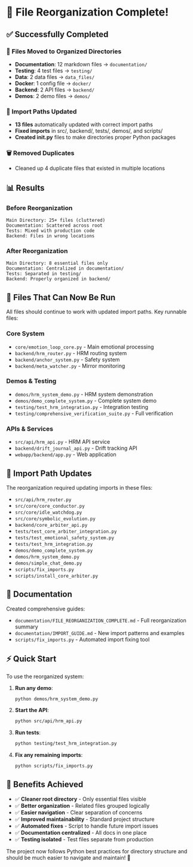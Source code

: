 # 🎉 File Reorganization Complete!

## ✅ Successfully Completed

### 📁 Files Moved to Organized Directories
- **Documentation**: 12 markdown files → `documentation/`
- **Testing**: 4 test files → `testing/`
- **Data**: 2 data files → `data_files/`
- **Docker**: 1 config file → `docker/`
- **Backend**: 2 API files → `backend/`
- **Demos**: 2 demo files → `demos/`

### 🔄 Import Paths Updated
- **13 files** automatically updated with correct import paths
- **Fixed imports** in src/, backend/, tests/, demos/, and scripts/
- **Created __init__.py** files to make directories proper Python packages

### 🗑️ Removed Duplicates
- Cleaned up 4 duplicate files that existed in multiple locations

## 📊 Results

### Before Reorganization
```
Main Directory: 25+ files (cluttered)
Documentation: Scattered across root
Tests: Mixed with production code
Backend: Files in wrong locations
```

### After Reorganization
```
Main Directory: 8 essential files only
Documentation: Centralized in documentation/
Tests: Separated in testing/
Backend: Properly organized in backend/
```

## 🔧 Files That Can Now Be Run

All files should continue to work with updated import paths. Key runnable files:

### Core System
- `core/emotion_loop_core.py` - Main emotional processing
- `backend/hrm_router.py` - HRM routing system
- `backend/anchor_system.py` - Safety system
- `backend/meta_watcher.py` - Mirror monitoring

### Demos & Testing
- `demos/hrm_system_demo.py` - HRM system demonstration
- `demos/demo_complete_system.py` - Complete system demo
- `testing/test_hrm_integration.py` - Integration testing
- `testing/comprehensive_verification_suite.py` - Full verification

### APIs & Services
- `src/api/hrm_api.py` - HRM API service
- `backend/drift_journal_api.py` - Drift tracking API
- `webapp/backend/app.py` - Web application

## 🔗 Import Path Updates

The reorganization required updating imports in these files:
- `src/api/hrm_router.py`
- `src/core/core_conductor.py`
- `src/core/idle_watchdog.py`
- `src/core/symbolic_evolution.py`
- `backend/core_arbiter_api.py`
- `tests/test_core_arbiter_integration.py`
- `tests/test_emotional_safety_system.py`
- `tests/test_hrm_integration.py`
- `demos/demo_complete_system.py`
- `demos/hrm_system_demo.py`
- `demos/simple_chat_demo.py`
- `scripts/fix_imports.py`
- `scripts/install_core_arbiter.py`

## 📖 Documentation

Created comprehensive guides:
- `documentation/FILE_REORGANIZATION_COMPLETE.md` - Full reorganization summary
- `documentation/IMPORT_GUIDE.md` - New import patterns and examples
- `scripts/fix_imports.py` - Automated import fixing tool

## ⚡ Quick Start

To use the reorganized system:

1. **Run any demo**:
   ```bash
   python demos/hrm_system_demo.py
   ```

2. **Start the API**:
   ```bash
   python src/api/hrm_api.py
   ```

3. **Run tests**:
   ```bash
   python testing/test_hrm_integration.py
   ```

4. **Fix any remaining imports**:
   ```bash
   python scripts/fix_imports.py
   ```

## 🎯 Benefits Achieved

- ✅ **Cleaner root directory** - Only essential files visible
- ✅ **Better organization** - Related files grouped logically
- ✅ **Easier navigation** - Clear separation of concerns
- ✅ **Improved maintainability** - Standard project structure
- ✅ **Automated fixes** - Script to handle future import issues
- ✅ **Documentation centralized** - All docs in one place
- ✅ **Testing isolated** - Test files separate from production

The project now follows Python best practices for directory structure and should be much easier to navigate and maintain! 🚀
